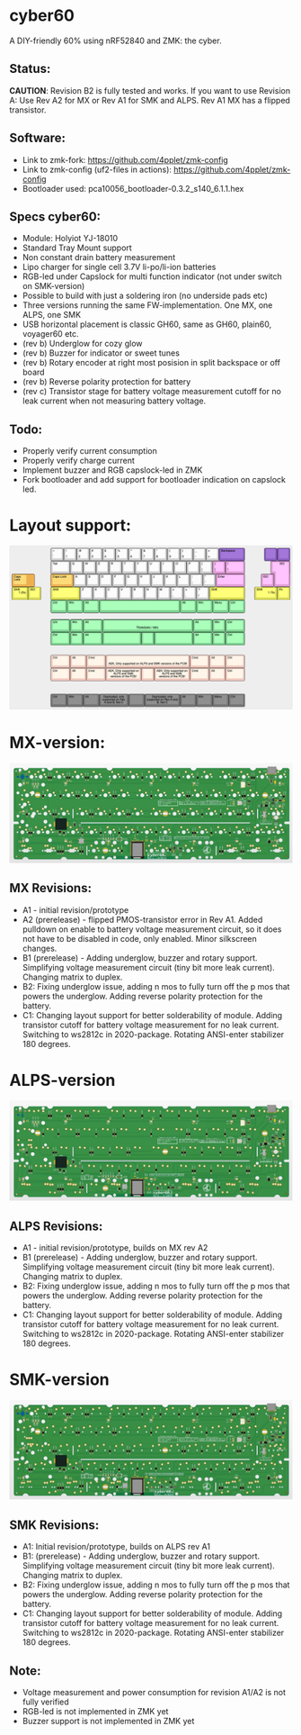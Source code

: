 
# cyber60

A DIY-friendly 60% using nRF52840 and ZMK: the cyber.

## Status:
**CAUTION**: Revision B2 is fully tested and works. If you want to use Revision A: Use Rev A2 for MX or Rev A1 for SMK and ALPS. Rev A1 MX has a flipped transistor.

## Software:
- Link to zmk-fork: https://github.com/4pplet/zmk-config
- Link to zmk-config (uf2-files in actions): https://github.com/4pplet/zmk-config
- Bootloader used: pca10056_bootloader-0.3.2_s140_6.1.1.hex

## Specs cyber60:
- Module: Holyiot YJ-18010
- Standard Tray Mount support
- Non constant drain battery measurement
- Lipo charger for single cell 3.7V li-po/li-ion batteries
- RGB-led under Capslock for multi function indicator (not under switch on SMK-version)
- Possible to build with just a soldering iron (no underside pads etc)
- Three versions running the same FW-implementation. One MX, one ALPS, one SMK
- USB horizontal placement is classic GH60, same as GH60, plain60, voyager60 etc.
- (rev b) Underglow for cozy glow
- (rev b) Buzzer for indicator or sweet tunes
- (rev b) Rotary encoder at right most posision in split backspace or off board
- (rev b) Reverse polarity protection for battery
- (rev c) Transistor stage for battery voltage measurement cutoff for no leak current when not measuring battery voltage.

## Todo:
- Properly verify current consumption
- Properly verify charge current
- Implement buzzer and RGB capslock-led in ZMK
- Fork bootloader and add support for bootloader indication on capslock led.

# Layout support:
![alt text](./readme-images/layout_support_cyber60_Rev_C.jpg "Layout support")

# MX-version:
![alt text](./readme-images/cyber60-MX_Rev_C1_All.jpg "PCB View - Rev C")

## MX Revisions:
- A1 - initial revision/prototype
- A2 (prerelease) - flipped PMOS-transistor error in Rev A1. Added pulldown on enable to battery voltage measurement circuit, so it does not have to be disabled in code, only enabled. Minor silkscreen changes.
- B1 (prerelease) - Adding underglow, buzzer and rotary support. Simplifying voltage measurement circuit (tiny bit more leak current). Changing matrix to duplex.
- B2: Fixing underglow issue, adding n mos to fully turn off the p mos that powers the underglow. Adding reverse polarity protection for the battery.
- C1: Changing layout support for better solderability of module. Adding transistor cutoff for battery voltage measurement for no leak current. Switching to ws2812c in 2020-package. Rotating ANSI-enter stabilizer 180 degrees.

# ALPS-version
![alt text](./readme-images/cyber60-ALPS_Rev_C1_All.jpg "PCB View - Rev C")

## ALPS Revisions:
- A1 - initial revision/prototype, builds on MX rev A2
- B1 (prerelease) - Adding underglow, buzzer and rotary support. Simplifying voltage measurement circuit (tiny bit more leak current). Changing matrix to duplex.
- B2: Fixing underglow issue, adding n mos to fully turn off the p mos that powers the underglow. Adding reverse polarity protection for the battery.
- C1: Changing layout support for better solderability of module. Adding transistor cutoff for battery voltage measurement for no leak current. Switching to ws2812c in 2020-package. Rotating ANSI-enter stabilizer 180 degrees.

# SMK-version
![alt text](./readme-images/cyber60-SMK_Rev_C1_All.jpg "PCB View - Rev C")

## SMK Revisions:
- A1: Initial revision/prototype, builds on ALPS rev A1
- B1: (prerelease) - Adding underglow, buzzer and rotary support. Simplifying voltage measurement circuit (tiny bit more leak current). Changing matrix to duplex.
- B2: Fixing underglow issue, adding n mos to fully turn off the p mos that powers the underglow. Adding reverse polarity protection for the battery.
- C1: Changing layout support for better solderability of module. Adding transistor cutoff for battery voltage measurement for no leak current. Switching to ws2812c in 2020-package. Rotating ANSI-enter stabilizer 180 degrees.

## Note:
- Voltage measurement and power consumption for revision A1/A2 is not fully verified
- RGB-led is not implemented in ZMK yet
- Buzzer support is not implemented in ZMK yet
